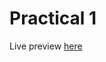# Practical 1 

Live preview [here](https://ravitej2005.github.io/HTML_CSS_Practicals/Practical%201/)
